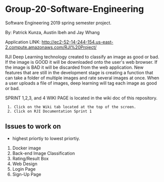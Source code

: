 # Group-20-Software-Engineering
Software Engineering 2019 spring semester project.

By: Patrick Kunza, Austin Ibeh and Jay Whang

Application LINK: http://ec2-52-14-244-154.us-east-2.compute.amazonaws.com/RJI%20Project/

RJI Deep Learning technology created to classify an image as good or bad. If the image is GOOD it will be downloaded onto the user's web browser. If the image is BAD it will be discarded from the web application. New features that are still in the development stage is creating a function that can take a folder of multiple images and rate several images at once. When a user uploads a file of images, deep learning will tag each image as good or bad.

SPRINT 1,2,3, and 4 WIKI PAGE is located in the wiki doc of this repository.
     
     1. Click on the Wiki tab located at the top of the screen.
     2. Click on RJI Documentation Sprint 1

## Issues to work on

- highest priortiy to lowest priortiy.
1. Docker image
2. Back-end Image Classification
3. Rating/Result Box
4. Web Design
5. Login Page
6. Sign-Up Page
